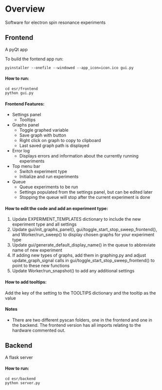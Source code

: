 # Overview
Software for electron spin resonance experiments

## Frontend
A pyQt app

To build the fontend app run:
```
pyinstaller --onefile --windowed --app_icon=icon.ico gui.py
```
#### How to run:
```
cd esr/frontend
python gui.py
```

#### Frontend Features:
- Settings panel
  - Tooltips
- Graphs panel
  - Toggle graphed variable
  - Save graph with button
  - Right click on graph to copy to clipboard
  - Last saved graph path is displayed
- Error log
  - Displays errors and information about the currently running experiments
- Top menu bar
  - Switch experiment type
  - Initialize and run experiments
- Queue
  - Queue experiments to be run
  - Settings populated from the settings panel, but can be edited later
  - Stopping the queue will stop after the current experiment is done

#### How to edit the code and add an experiment type:
1. Update EXPERIMENT_TEMPLATES dictionary to include the new experiment type and all settings
2. Update gui/init_graphs_panel(), gui/toggle_start_stop_sweep_frontend(), and Worker/run_sweep() to display chosen graphs for your experiment type
3. Update gui/generate_default_display_name() in the queue to abbreviate name of new experiment
4. If adding new types of graphs, add them in graphing.py and adjust update_graph_signal calls in gui/toggle_start_stop_sweep_frontend() to point to these new functions
5. Update Worker/run_snapshot() to add any additional settings

#### How to add tooltips:
Add the key of the setting to the TOOLTIPS dictionary and the tooltip as the value
   
#### Notes
- There are two different pyscan folders, one in the frontend and one in the backend. The frontend version has all imports relating to the hardware commented out.

## Backend
A flask server
#### How to run:
```
cd esr/backend
python server.py
```
